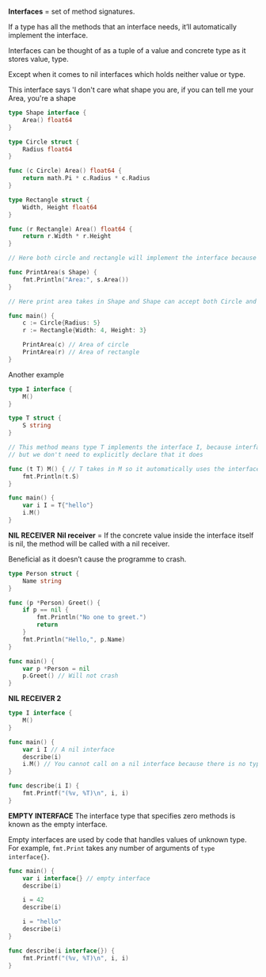 **Interfaces** = set of method signatures.

If a type has all the methods that an interface needs, it’ll automatically implement the interface. 

Interfaces can be thought of as a tuple of a value and concrete type as it stores value, type.

Except when it comes to nil interfaces which holds neither value or type.

This interface says 'I don't care what shape you are, if you can tell me your Area, you're a shape
``` go
type Shape interface {
	Area() float64
}

type Circle struct {
	Radius float64
}

func (c Circle) Area() float64 {
	return math.Pi * c.Radius * c.Radius
}

type Rectangle struct {
	Width, Height float64
}

func (r Rectangle) Area() float64 {
	return r.Width * r.Height
}

// Here both circle and rectangle will implement the interface because they provide their area

func PrintArea(s Shape) {
	fmt.Println("Area:", s.Area())
}

// Here print area takes in Shape and Shape can accept both Circle and Rectangle

func main() {
	c := Circle{Radius: 5}
	r := Rectangle{Width: 4, Height: 3}

	PrintArea(c) // Area of circle
	PrintArea(r) // Area of rectangle
}
```

Another example
``` go
type I interface {
	M()
}

type T struct {
	S string
}

// This method means type T implements the interface I, because interface has M()
// but we don't need to explicitly declare that it does

func (t T) M() { // T takes in M so it automatically uses the interface
	fmt.Println(t.S)
}

func main() {
	var i I = T{"hello"}
	i.M()
}
```

**NIL RECEIVER**
**Nil receiver** = If the concrete value inside the interface itself is nil, the method will be called with a nil receiver.

Beneficial as it doesn’t cause the programme to crash. 

``` go
type Person struct {
	Name string
}

func (p *Person) Greet() {
	if p == nil {
		fmt.Println("No one to greet.")
		return
	}
	fmt.Println("Hello,", p.Name)
}

func main() {
	var p *Person = nil
	p.Greet() // Will not crash
}

```

**NIL RECEIVER 2**
``` go
type I interface {
	M()
}

func main() {
	var i I // A nil interface
	describe(i)
	i.M() // You cannot call on a nil interface because there is no type to indicate which concrete method to call
}

func describe(i I) {
	fmt.Printf("(%v, %T)\n", i, i)
}
```


**EMPTY INTERFACE**
The interface type that specifies zero methods is known as the empty interface.

Empty interfaces are used by code that handles values of unknown type. For example, `fmt.Print` takes any number of arguments of `type interface{}`.

``` go
func main() {
	var i interface{} // empty interface
	describe(i)

	i = 42
	describe(i)

	i = "hello"
	describe(i)
}

func describe(i interface{}) {
	fmt.Printf("(%v, %T)\n", i, i)
}
```
